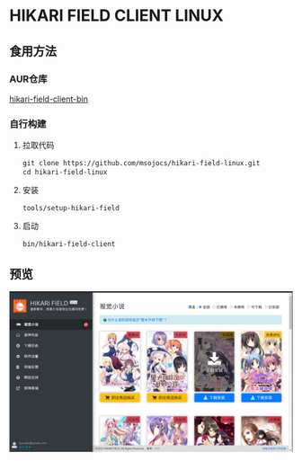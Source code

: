 # HIKARI FIELD CLIENT LINUX

## 食用方法

### AUR仓库

[hikari-field-client-bin](https://aur.archlinux.org/packages/hikari-field-client-bin)

### 自行构建

1. 拉取代码
    ```
    git clone https://github.com/msojocs/hikari-field-linux.git
    cd hikari-field-linux
    ```
2. 安装
   ```
   tools/setup-hikari-field
   ```
3. 启动
   
   ```
   bin/hikari-field-client
   ```

## 预览

![图](res/screenshots/1.png)